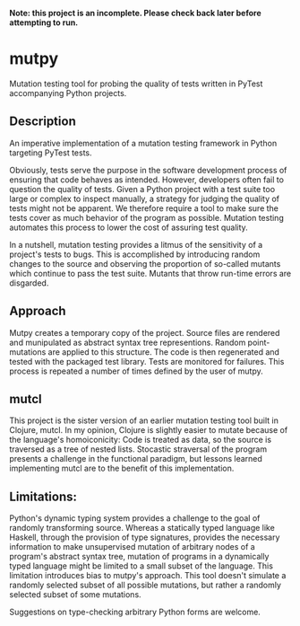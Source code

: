 **Note: this project is an incomplete. Please check back later before attempting to run.**

mutpy
======
Mutation testing tool for probing the quality of tests written in PyTest accompanying Python projects.

Description
------
An imperative implementation of a mutation testing framework in Python targeting PyTest tests.

Obviously, tests serve the purpose in the software development process of ensuring that code behaves as intended. However, developers often fail to question the quality of tests. Given a Python project with a test suite too large or complex to inspect manually, a strategy for judging the quality of tests might not be apparent. We therefore require a tool to make sure the tests cover as much behavior of the program as possible. Mutation testing automates this process to lower the cost of assuring test quality.

In a nutshell, mutation testing provides a litmus of the sensitivity of a project's tests to bugs. This is accomplished by introducing random changes to the source and observing the proportion of so-called mutants which continue to pass the test suite. Mutants that throw run-time errors are disgarded.

Approach
------
Mutpy creates a temporary copy of the project. Source files are rendered and munipulated as abstract syntax tree representions. Random point-mutations are applied to this structure. The code is then regenerated and tested with the packaged test library. Tests are monitored for failures. This process is repeated a number of times defined by the user of mutpy.


mutcl
------
This project is the sister version of an earlier mutation testing tool built in Clojure, mutcl. In my opinion, Clojure is slightly easier to mutate because of the language's homoiconicity: Code is treated as data, so the source is traversed as a tree of nested lists. Stocastic straversal of the program presents a challenge in the functional paradigm, but lessons learned implementing mutcl are to the benefit of this implementation.

Limitations:
------
Python's dynamic typing system provides a challenge to the goal of randomly transforming source. Whereas a statically typed language like Haskell, through the provision of type signatures, provides the necessary information to make unsupervised mutation of arbitrary nodes of a program's abstract syntax tree, mutation of programs in a dynamically typed language might be limited to a small subset of the language. This limitation introduces bias to mutpy's approach. This tool doesn't simulate a randomly selected subset of all possible mutations, but rather a randomly selected subset of some mutations.

Suggestions on type-checking arbitrary Python forms are welcome.

